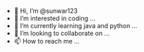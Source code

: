 - 👋 Hi, I’m @sunwar123
- 👀 I’m interested in coding ...
- 🌱 I’m currently learning java and python  ...
- 💞️ I’m looking to collaborate on ...
- 📫 How to reach me ...

<!---
sunwar123/sunwar123 is a ✨ special ✨ repository because its `README.md` (this file) appears on your GitHub profile.
You can click the Preview link to take a look at your changes.
--->
